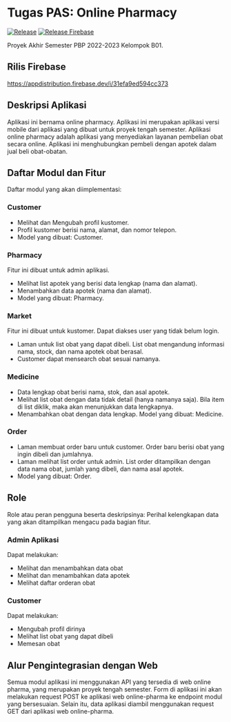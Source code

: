 # Tugas PAS: Online Pharmacy
[![Release](https://github.com/pbp-22-b01/pas/actions/workflows/release.yml/badge.svg)](https://github.com/pbp-22-b01/pas/actions/workflows/release.yml)
[![Release Firebase](https://github.com/pbp-22-b01/pas/actions/workflows/release-firebase.yml/badge.svg)](https://github.com/pbp-22-b01/pas/actions/workflows/release-firebase.yml)

Proyek Akhir Semester PBP 2022-2023 Kelompok B01.

## Rilis Firebase
https://appdistribution.firebase.dev/i/31efa9ed594cc373

## Deskripsi Aplikasi
Aplikasi ini bernama online pharmacy. Aplikasi ini merupakan aplikasi versi mobile dari aplikasi yang dibuat untuk proyek tengah semester.
Aplikasi online pharmacy adalah aplikasi yang menyediakan layanan pembelian obat secara online. Aplikasi ini menghubungkan pembeli dengan apotek dalam jual beli obat-obatan.

## Daftar Modul dan Fitur
Daftar modul yang akan diimplementasi:
### Customer
- Melihat dan Mengubah profil kustomer. 
- Profil kustomer berisi nama, alamat, dan nomor telepon.
- Model yang dibuat: Customer. 
### Pharmacy
Fitur ini dibuat untuk admin aplikasi.
- Melihat list apotek yang berisi data lengkap (nama dan alamat).
- Menambahkan data apotek (nama dan alamat).
- Model yang dibuat: Pharmacy.

### Market
Fitur ini dibuat untuk kustomer. Dapat diakses user yang tidak belum login.
- Laman untuk list obat yang dapat dibeli. List obat mengandung informasi nama, stock, dan nama apotek obat berasal.
- Customer dapat mensearch obat sesuai namanya.

### Medicine
- Data lengkap obat berisi nama, stok, dan asal apotek.
- Melihat list obat dengan data tidak detail (hanya namanya saja). Bila item di list diklik, maka akan menunjukkan data lengkapnya.
- Menambahkan obat dengan data lengkap. Model yang dibuat: Medicine.

### Order
- Laman membuat order baru untuk customer. Order baru berisi obat yang ingin dibeli dan jumlahnya.
- Laman melihat list order untuk admin. List order ditampilkan dengan data nama obat, jumlah yang dibeli, dan nama asal apotek.
- Model yang dibuat: Order.

## Role
Role atau peran pengguna beserta deskripsinya:
Perihal kelengkapan data yang akan ditampilkan mengacu pada bagian fitur.
### Admin Aplikasi
Dapat melakukan:
- Melihat dan menambahkan data obat
- Melihat dan menambahkan data apotek
- Melihat daftar orderan obat

### Customer
Dapat melakukan:
- Mengubah profil dirinya
- Melihat list obat yang dapat dibeli
- Memesan obat

## Alur Pengintegrasian dengan Web
Semua modul aplikasi ini menggunakan API yang tersedia di web online pharma, yang merupakan proyek tengah semester.
Form di aplikasi ini akan melakukan request POST ke aplikasi web online-pharma ke endpoint modul yang bersesuaian.
Selain itu, data aplikasi diambil menggunakan request GET dari aplikasi web online-pharma.
